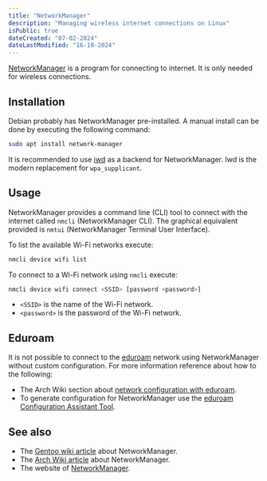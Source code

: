 ```yaml
---
title: "NetworkManager"
description: "Managing wireless internet connections on Linux"
isPublic: true
dateCreated: "07-02-2024"
dateLastModified: "16-10-2024"
---
```


[NetworkManager](https://networkmanager.dev) is a program for connecting to
internet. It is only needed for wireless connections.

## Installation

Debian probably has NetworkManager pre-installed. A manual install can be done
by executing the following command:

```sh
sudo apt install network-manager
```

It is recommended to use [iwd](https://wiki.gentoo.org/wiki/Iwd) as a backend
for NetworkManager. Iwd is the modern replacement for `wpa_supplicant`.

## Usage

NetworkManager provides a command line (CLI) tool to connect with the internet
called `nmcli` (NetworkManager CLI). The graphical equivalent provided is
`nmtui` (NetworkManager Terminal User Interface).

To list the available Wi-Fi networks execute:

```sh
nmcli device wifi list
```

To connect to a Wi-Fi network using `nmcli` execute:

```sh
nmcli device wifi connect <SSID> [password <password>]
```

* `<SSID>` is the name of the Wi-Fi network.
* `<password>` is the password of the Wi-Fi network.

## Eduroam

It is not possible to connect to the [eduroam](eduroam) network using
NetworkManager without custom configuration. For more information reference
about how to the following:

* The Arch Wiki section about
  [network configuration with eduroam](https://wiki.archlinux.org/title/Network_configuration/Wireless#eduroam).
* To generate configuration for NetworkManager use the
  [eduroam Configuration Assistant Tool](https://cat.eduroam.org/).

## See also
* The [Gentoo wiki article](https://wiki.gentoo.org/wiki/NetworkManager) about NetworkManager.
* The [Arch Wiki article](https://wiki.archlinux.org/title/NetworkManager) about NetworkManager.
* The website of [NetworkManager](https://networkmanager.dev/docs/).
